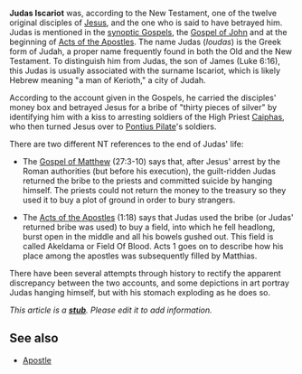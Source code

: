 **Judas Iscariot** was, according to the New Testament, one of the
twelve original disciples of [Jesus](Jesus "Jesus"), and the one
who is said to have betrayed him. Judas is mentioned in the
[synoptic Gospels](Synoptic_Gospels "Synoptic Gospels"), the
[Gospel of John](Gospel_of_John "Gospel of John") and at the
beginning of
[Acts of the Apostles](Acts_of_the_Apostles "Acts of the Apostles").
The name Judas (*Ioudas*) is the Greek form of Judah, a proper name
frequently found in both the Old and the New Testament. To
distinguish him from Judas, the son of James (Luke 6:16), this
Judas is usually associated with the surname Iscariot, which is
likely Hebrew meaning "a man of Kerioth," a city of Judah.

According to the account given in the Gospels, he carried the
disciples' money box and betrayed Jesus for a bribe of "thirty
pieces of silver" by identifying him with a kiss to arresting
soldiers of the High Priest
[Caiphas](index.php?title=Caiphas&action=edit&redlink=1 "Caiphas (page does not exist)"),
who then turned Jesus over to
[Pontius Pilate](Pontius_Pilate "Pontius Pilate")'s soldiers.

There are two different NT references to the end of Judas' life:

-   The [Gospel of Matthew](Gospel_of_Matthew "Gospel of Matthew")
    (27:3-10) says that, after Jesus' arrest by the Roman authorities
    (but before his execution), the guilt-ridden Judas returned the
    bribe to the priests and committed suicide by hanging himself. The
    priests could not return the money to the treasury so they used it
    to buy a plot of ground in order to bury strangers.

-   The
    [Acts of the Apostles](Acts_of_the_Apostles "Acts of the Apostles")
    (1:18) says that Judas used the bribe (or Judas' returned bribe was
    used) to buy a field, into which he fell headlong, burst open in
    the middle and all his bowels gushed out. This field is called
    Akeldama or Field Of Blood. Acts 1 goes on to describe how his
    place among the apostles was subsequently filled by Matthias.

There have been several attempts through history to rectify the
apparent discrepancy between the two accounts, and some depictions
in art portray Judas hanging himself, but with his stomach
exploding as he does so.

*This article is a **[stub](http://www.theopedia.com/Category:Theopedia_stubs "Category:Theopedia stubs")**. Please edit it to add information.*
## See also

-   [Apostle](Apostle "Apostle")



